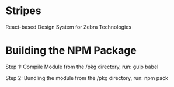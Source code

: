 # Stripes
React-based Design System for Zebra Technologies

# Building the NPM Package

Step 1: Compile Module
from the /pkg directory, run: gulp babel
 
Step 2: Bundling the module
from the /pkg directory, run: npm pack